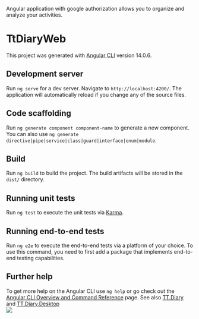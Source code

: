 Angular application with google authorization allows you to organize and analyze your activities.
# TtDiaryWeb

This project was generated with [Angular CLI](https://github.com/angular/angular-cli) version 14.0.6.

## Development server

Run `ng serve` for a dev server. Navigate to `http://localhost:4200/`. The application will automatically reload if you change any of the source files.

## Code scaffolding

Run `ng generate component component-name` to generate a new component. You can also use `ng generate directive|pipe|service|class|guard|interface|enum|module`.

## Build

Run `ng build` to build the project. The build artifacts will be stored in the `dist/` directory.

## Running unit tests

Run `ng test` to execute the unit tests via [Karma](https://karma-runner.github.io).

## Running end-to-end tests

Run `ng e2e` to execute the end-to-end tests via a platform of your choice. To use this command, you need to first add a package that implements end-to-end testing capabilities.

## Further help

To get more help on the Angular CLI use `ng help` or go check out the [Angular CLI Overview and Command Reference](https://angular.io/cli) page.
See also <a href="https://github.com/TanyaPok/TT.Diary">TT.Diary</a> and <a href="https://github.com/TanyaPok/TT.Diary.Desktop">TT.Diary.Desktop</a><br/>
<img src="https://github.com/TanyaPok/TT.Diary.Web/web.png">
